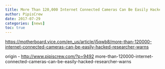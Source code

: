 ```yaml
---
title: More Than 120,000 Internet Connected Cameras Can Be Easily Hacked, Researcher Warns
author: PipisCrew
date: 2017-07-29
categories: [news]
toc: true
---
```


https://motherboard.vice.com/en_us/article/j5qwb8/more-than-120000-internet-connected-cameras-can-be-easily-hacked-researcher-warns

origin - http://www.pipiscrew.com/?p=9492 more-than-120000-internet-connected-cameras-can-be-easily-hacked-researcher-warns